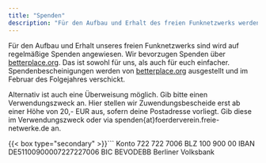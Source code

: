 ```yaml
---
title: "Spenden"
description: "Für den Aufbau und Erhalt des freien Funknetzwerks werden regelmäßige Spenden benötigt. Beteilige dich an den Kosten."
---
```


Für den Aufbau und Erhalt unseres freien Funknetzwerks sind wird auf regelmäßige Spenden angewiesen. Wir bevorzugen Spenden über [betterplace.org](https://www.betterplace.org/de/projects/83703). Das ist sowohl für uns, als auch für euch einfacher. Spendenbescheinigungen werden von [betterplace.org](https://www.betterplace.org/de/projects/83703) ausgestellt und im Februar des Folgejahres verschickt.

Alternativ ist auch eine Überweisung möglich. Gib bitte einen Verwendungszweck an. Hier stellen wir Zuwendungsbescheide erst ab einer Höhe von 20,- EUR aus, sofern deine Postadresse vorliegt. Gib diese im Verwendungszweck oder via spenden{at}foerderverein.freie-netwerke.de an.

{{< box type="secondary" >}}```
Konto 722 722 7006
BLZ 100 900 00
IBAN DE51100900007227227006
BIC BEVODEBB
Berliner Volksbank
```{{< /box >}}
